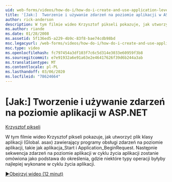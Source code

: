 ```yaml
---
uid: web-forms/videos/how-do-i/how-do-i-create-and-use-application-level-events-in-aspnet
title: '[Jak:]  Tworzenie i używanie zdarzeń na poziomie aplikacji w ASP.NET | Microsoft Docs'
author: rick-anderson
description: W tym filmie wideo Krzysztof pikseli pokazuje, jak utworzyć plik klasy aplikacji (Global. asax) zawierający programy obsługi zdarzeń na poziomie aplikacji, takie jak Application_S...
ms.author: riande
ms.date: 01/28/2008
ms.assetid: 5f136ed5-a229-4b9c-83f8-bae74cdb98bd
msc.legacyurl: /web-forms/videos/how-do-i/how-do-i-create-and-use-application-level-events-in-aspnet
msc.type: video
ms.openlocfilehash: fc797454a3df103f7c6c5d314e3033e60959f3b8
ms.sourcegitcommit: e7e91932a6e91a63e2e46417626f39d6b244a3ab
ms.translationtype: MT
ms.contentlocale: pl-PL
ms.lasthandoff: 03/06/2020
ms.locfileid: "78624664"
---
```

# <a name="how-do-i--create-and-use-application-level-events-in-aspnet"></a>[Jak:]  Tworzenie i używanie zdarzeń na poziomie aplikacji w ASP.NET

[Krzysztof pikseli](https://twitter.com/chrispels)

W tym filmie wideo Krzysztof pikseli pokazuje, jak utworzyć plik klasy aplikacji (Global. asax) zawierający programy obsługi zdarzeń na poziomie aplikacji, takie jak aplikacja\_Start i Application\_BeginRequest. Następnie sekwencja zdarzeń na poziomie aplikacji w cyklu życia aplikacji zostanie omówiona jako podstawa do określenia, gdzie niektóre typy operacji byłyby najlepiej wykonane w cyklu życia aplikacji.

[&#9654;Obejrzyj wideo (12 minut)](https://channel9.msdn.com/Blogs/ASP-NET-Site-Videos/how-do-i-create-and-use-application-level-events-in-aspnet)
